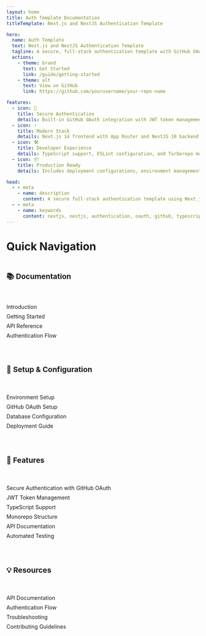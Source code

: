 ```yaml
---
layout: home
title: Auth Template Documentation
titleTemplate: Next.js and NestJS Authentication Template

hero:
  name: Auth Template
  text: Next.js and NestJS Authentication Template
  tagline: A secure, full-stack authentication template with GitHub OAuth
  actions:
    - theme: brand
      text: Get Started
      link: /guide/getting-started
    - theme: alt
      text: View on GitHub
      link: https://github.com/yourusername/your-repo-name

features:
  - icon: 🔐
    title: Secure Authentication
    details: Built-in GitHub OAuth integration with JWT token management and secure session handling
  - icon: ⚡️
    title: Modern Stack
    details: Next.js 14 frontend with App Router and NestJS 10 backend for optimal performance
  - icon: 🛠️
    title: Developer Experience
    details: TypeScript support, ESLint configuration, and Turborepo monorepo setup
  - icon: 📦
    title: Production Ready
    details: Includes deployment configurations, environment management, and security best practices

head:
  - - meta
    - name: description
      content: A secure full-stack authentication template using Next.js and NestJS
  - - meta
    - name: keywords
      content: nextjs, nestjs, authentication, oauth, github, typescript
---
```


<div class="vp-doc">

# Quick Navigation

<div class="quick-links">

## 📚 Documentation

- [Introduction](/guide/introduction)
- [Getting Started](/guide/getting-started)
- [API Reference](/api/)
- [Authentication Flow](/auth/flow)

## 🔧 Setup & Configuration

- [Environment Setup](/guide/getting-started#installation)
- [GitHub OAuth Setup](/guide/getting-started#github-oauth-setup)
- [Database Configuration](/guide/getting-started#database-setup)
- [Deployment Guide](/guide/getting-started#deployment)

## 🚀 Features

- Secure Authentication with GitHub OAuth
- JWT Token Management
- TypeScript Support
- Monorepo Structure
- API Documentation
- Automated Testing

## 💡 Resources

- [API Documentation](/api/)
- [Authentication Flow](/auth/flow)
- [Troubleshooting](/guide/getting-started#troubleshooting)
- [Contributing Guidelines](https://github.com/yourusername/your-repo-name/blob/main/CONTRIBUTING.md)

</div>

</div>

<style>
.quick-links {
  display: grid;
  grid-template-columns: repeat(auto-fit, minmax(250px, 1fr));
  gap: 20px;
  margin-top: 20px;
}

.quick-links h2 {
  font-size: 1.2rem;
  margin-bottom: 10px;
}

.quick-links ul {
  list-style: none;
  padding: 0;
}

.quick-links li {
  margin: 8px 0;
}

.quick-links a {
  color: var(--vp-c-brand);
  text-decoration: none;
}

.quick-links a:hover {
  text-decoration: underline;
}
</style>
